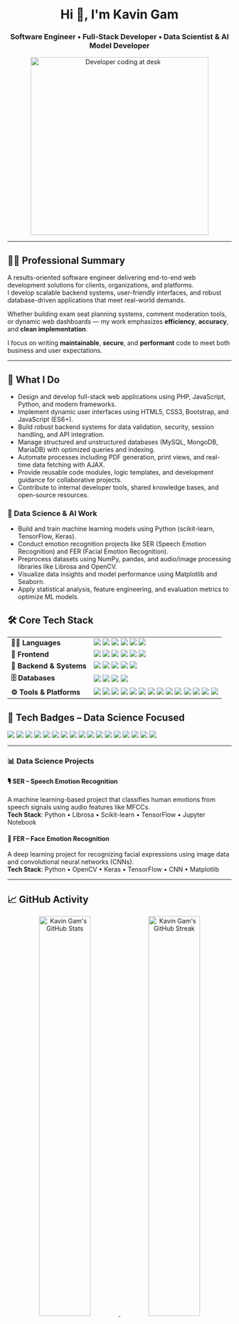 <h1 align="center">Hi 👋, I'm Kavin Gam</h1>
<h3 align="center">Software Engineer • Full-Stack Developer • Data Scientist & AI Model Developer</h3>


<div align="center">
  <img src="https://images.unsplash.com/photo-1517433456452-f9633a875f6f?auto=format&fit=crop&w=600&q=80" width="400" alt="Developer coding at desk" />
</div>


---

## 🧑‍💻 Professional Summary

A results-oriented software engineer delivering end-to-end web development solutions for clients, organizations, and platforms.  
I develop scalable backend systems, user-friendly interfaces, and robust database-driven applications that meet real-world demands.

Whether building exam seat planning systems, comment moderation tools, or dynamic web dashboards — my work emphasizes **efficiency**, **accuracy**, and **clean implementation**.

I focus on writing **maintainable**, **secure**, and **performant** code to meet both business and user expectations.

---

## 🔧 What I Do

- Design and develop full-stack web applications using PHP, JavaScript, Python, and modern frameworks.
- Implement dynamic user interfaces using HTML5, CSS3, Bootstrap, and JavaScript (ES6+).
- Build robust backend systems for data validation, security, session handling, and API integration.
- Manage structured and unstructured databases (MySQL, MongoDB, MariaDB) with optimized queries and indexing.
- Automate processes including PDF generation, print views, and real-time data fetching with AJAX.
- Provide reusable code modules, logic templates, and development guidance for collaborative projects.
- Contribute to internal developer tools, shared knowledge bases, and open-source resources.

### 🔬 Data Science & AI Work

- Build and train machine learning models using Python (scikit-learn, TensorFlow, Keras).
- Conduct emotion recognition projects like SER (Speech Emotion Recognition) and FER (Facial Emotion Recognition).
- Preprocess datasets using NumPy, pandas, and audio/image processing libraries like Librosa and OpenCV.
- Visualize data insights and model performance using Matplotlib and Seaborn.
- Apply statistical analysis, feature engineering, and evaluation metrics to optimize ML models.


## 🛠️ Core Tech Stack

<table>
<tr>
<td><strong>👨‍💻 Languages</strong></td>
<td>

<img src="https://img.shields.io/badge/PHP-777BB4?style=flat-square&logo=php&logoColor=white"/>
<img src="https://img.shields.io/badge/JavaScript-F7DF1E?style=flat-square&logo=javascript&logoColor=black"/>
<img src="https://img.shields.io/badge/Python-3776AB?style=flat-square&logo=python&logoColor=white"/>
<img src="https://img.shields.io/badge/Java-007396?style=flat-square&logo=openjdk&logoColor=white"/>
<img src="https://img.shields.io/badge/C-A8B9CC?style=flat-square&logo=c&logoColor=black"/>
<img src="https://img.shields.io/badge/C++-00599C?style=flat-square&logo=c%2B%2B&logoColor=white"/>

</td>
</tr>

<tr>
<td><strong>🎨 Frontend</strong></td>
<td>

<img src="https://img.shields.io/badge/HTML5-E34F26?style=flat-square&logo=html5&logoColor=white"/>
<img src="https://img.shields.io/badge/CSS3-1572B6?style=flat-square&logo=css3&logoColor=white"/>
<img src="https://img.shields.io/badge/React-20232A?style=flat-square&logo=react&logoColor=61DAFB"/>
<img src="https://img.shields.io/badge/Bootstrap-7952B3?style=flat-square&logo=bootstrap&logoColor=white"/>
<img src="https://img.shields.io/badge/Tailwind_CSS-38B2AC?style=flat-square&logo=tailwind-css&logoColor=white"/>
<img src="https://img.shields.io/badge/jQuery-0769AD?style=flat-square&logo=jquery&logoColor=white"/>

</td>
</tr>

<tr>
<td><strong>🧠 Backend & Systems</strong></td>
<td>

<img src="https://img.shields.io/badge/PHP-777BB4?style=flat-square&logo=php&logoColor=white"/>
<img src="https://img.shields.io/badge/REST_API-FF6C37?style=flat-square&logo=rest&logoColor=white"/>
<img src="https://img.shields.io/badge/Session_Management-000000?style=flat-square"/>
<img src="https://img.shields.io/badge/Form_Validation-blue?style=flat-square"/>
<img src="https://img.shields.io/badge/Data_Security-green?style=flat-square"/>

</td>
</tr>

<tr>
<td><strong>🗄️ Databases</strong></td>
<td>

<img src="https://img.shields.io/badge/MySQL-4479A1?style=flat-square&logo=mysql&logoColor=white"/>
<img src="https://img.shields.io/badge/MariaDB-003545?style=flat-square&logo=mariadb&logoColor=white"/>
<img src="https://img.shields.io/badge/MongoDB-47A248?style=flat-square&logo=mongodb&logoColor=white"/>
<img src="https://img.shields.io/badge/SQLite-003B57?style=flat-square&logo=sqlite&logoColor=white"/>

</td>
</tr>

<tr>
<td><strong>⚙️ Tools & Platforms</strong></td>
<td>

<img src="https://img.shields.io/badge/Git-F05032?style=flat-square&logo=git&logoColor=white"/>
<img src="https://img.shields.io/badge/GitHub-181717?style=flat-square&logo=github&logoColor=white"/>
<img src="https://img.shields.io/badge/GitLab-FC6D26?style=flat-square&logo=gitlab&logoColor=white"/>
<img src="https://img.shields.io/badge/Bitbucket-0052CC?style=flat-square&logo=bitbucket&logoColor=white"/>
<img src="https://img.shields.io/badge/VS_Code-007ACC?style=flat-square&logo=visual-studio-code&logoColor=white"/>
<img src="https://img.shields.io/badge/Postman-FF6C37?style=flat-square&logo=postman&logoColor=white"/>
<img src="https://img.shields.io/badge/Swagger-85EA2D?style=flat-square&logo=swagger&logoColor=black"/>
<img src="https://img.shields.io/badge/Docker-2496ED?style=flat-square&logo=docker&logoColor=white"/>
<img src="https://img.shields.io/badge/Linux-FCC624?style=flat-square&logo=linux&logoColor=black"/>
<img src="https://img.shields.io/badge/CLI-000000?style=flat-square"/>
<img src="https://img.shields.io/badge/Jira-0052CC?style=flat-square&logo=jira&logoColor=white"/>
<img src="https://img.shields.io/badge/Slack-4A154B?style=flat-square&logo=slack&logoColor=white"/>
<img src="https://img.shields.io/badge/Figma-F24E1E?style=flat-square&logo=figma&logoColor=white"/>
<img src="https://img.shields.io/badge/Notion-000000?style=flat-square&logo=notion&logoColor=white"/>

</td>
</tr>

</table>


## 🧩 Tech Badges – Data Science Focused

![](https://img.shields.io/badge/Python-3776AB?style=for-the-badge&logo=python&logoColor=white)
![](https://img.shields.io/badge/NumPy-013243?style=for-the-badge&logo=numpy&logoColor=white)
![](https://img.shields.io/badge/Pandas-150458?style=for-the-badge&logo=pandas&logoColor=white)
![](https://img.shields.io/badge/Matplotlib-11557C?style=for-the-badge&logo=matplotlib&logoColor=white)
![](https://img.shields.io/badge/Seaborn-2E74B5?style=for-the-badge&logo=python&logoColor=white)
![](https://img.shields.io/badge/Scikit--Learn-F7931E?style=for-the-badge&logo=scikit-learn&logoColor=white)
![](https://img.shields.io/badge/TensorFlow-FF6F00?style=for-the-badge&logo=tensorflow&logoColor=white)
![](https://img.shields.io/badge/Keras-D00000?style=for-the-badge&logo=keras&logoColor=white)
![](https://img.shields.io/badge/PyTorch-EE4C2C?style=for-the-badge&logo=pytorch&logoColor=white)
![](https://img.shields.io/badge/OpenCV-5C3EE8?style=for-the-badge&logo=opencv&logoColor=white)
![](https://img.shields.io/badge/Jupyter-F37626?style=for-the-badge&logo=jupyter&logoColor=white)
![](https://img.shields.io/badge/Anaconda-44A833?style=for-the-badge&logo=anaconda&logoColor=white)
![](https://img.shields.io/badge/Google%20Colab-F9AB00?style=for-the-badge&logo=google-colab&logoColor=white)
![](https://img.shields.io/badge/SciPy-8CAAE6?style=for-the-badge&logo=scipy&logoColor=white)
![](https://img.shields.io/badge/SQL-4479A1?style=for-the-badge&logo=mysql&logoColor=white)
![](https://img.shields.io/badge/PowerBI-F2C811?style=for-the-badge&logo=powerbi&logoColor=black)
![](https://img.shields.io/badge/Tableau-E97627?style=for-the-badge&logo=tableau&logoColor=white)

---


### 📊 Data Science Projects

#### 🎙️ SER – Speech Emotion Recognition  
A machine learning-based project that classifies human emotions from speech signals using audio features like MFCCs.  
**Tech Stack**: Python • Librosa • Scikit-learn • TensorFlow • Jupyter Notebook  

#### 🙂 FER – Face Emotion Recognition  
A deep learning project for recognizing facial expressions using image data and convolutional neural networks (CNNs).  
**Tech Stack**: Python • OpenCV • Keras • TensorFlow • CNN • Matplotlib  


---

## 📈 GitHub Activity

<p align="center">
  <a href="https://github.com/kavingam">
    <img src="https://github-readme-stats.vercel.app/api?username=kavingam&show_icons=true&theme=radical&include_all_commits=true&count_private=true&hide_border=true" width="48%" alt="Kavin Gam's GitHub Stats"/>
  </a>
  <a href="https://github.com/kavingam">
    <img src="https://github-readme-streak-stats.herokuapp.com/?user=kavingam&theme=radical&hide_border=true" width="48%" alt="Kavin Gam's GitHub Streak"/>
  </a>
  <br/><br/>
  <a href="https://github.com/kavingam">
    <img src="https://github-readme-stats.vercel.app/api/top-langs/?username=kavingam&layout=compact&theme=radical&hide_border=true" width="48%" alt="Top Languages"/>
  </a>
</p>


---

## 🤝 Connect & Collaborate

Helping developers, educators, and organizations build digital systems that solve real problems.

📩 Let’s connect — for development, collaboration, or solutions:

[![GitHub](https://img.shields.io/badge/GitHub-181717?style=flat-square&logo=github&logoColor=white)](https://github.com/kavingam)  
[![LinkedIn](https://img.shields.io/badge/LinkedIn-0A66C2?style=flat-square&logo=linkedin&logoColor=white)](https://www.linkedin.com/in/kavin71/)  
[![Twitter](https://img.shields.io/badge/Twitter-1DA1F2?style=flat-square&logo=twitter&logoColor=white)](https://twitter.com/kavingam)

---

> 🔍 *Building practical systems. Sharing code that works. Supporting the community.*
